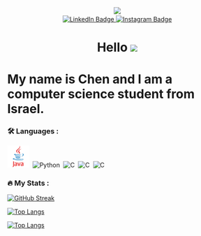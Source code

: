 <div id="header" align="center">
  <img src="https://media.giphy.com/media/M9gbBd9nbDrOTu1Mqx/giphy.gif" width="100"/>
</div>
<div id="badges" align="center">
  <a href="https://www.linkedin.com/in/chen-dahan-033179241/">
    <img src="https://img.shields.io/badge/LinkedIn-blue?style=for-the-badge&logo=linkedin&logoColor=white" alt="LinkedIn Badge"/>
  </a> 
  <a href="https://instagram.com/chen_dahan17">
    <img src="https://img.shields.io/badge/Instagram-pink?style=for-the-badge&logo=instagram&logoColor=white" alt="Instagram Badge"/>
  </a> 
  <h1>
   Hello
  <img src="https://media.giphy.com/media/hvRJCLFzcasrR4ia7z/giphy.gif" width="30px"/>
</h1>
</div>

# My name is Chen and I am a computer science student from Israel. 

### :hammer_and_wrench: Languages :

<div>
  <img src="https://github.com/devicons/devicon/blob/master/icons/java/java-original-wordmark.svg" title="Java" alt="Java" width="50" height="50"/>&nbsp;
  <img src="https://icongr.am/devicon/python-original.svg?size=128&color=currentColor" title="Python" alt="Python" width="50" height="50"/>&nbsp;
  <img src="https://icongr.am/devicon/c-original.svg?size=128&color=currentColor" title="C" alt="C" width="50" height="50"/>&nbsp;
  <img src="https://icongr.am/devicon/cplusplus-original.svg?size=128&color=currentColor" title="C" alt="C" width="50" height="50"/>&nbsp;
  <img src="https://icongr.am/devicon/csharp-original.svg?size=128&color=currentColor" title="C" alt="C" width="50" height="50"/>&nbsp;
</div>

### :fire: My Stats :

[![GitHub Streak](http://github-readme-streak-stats.herokuapp.com?user=ChenDahan13&theme=radical)](https://git.io/streak-stats)

[![Top Langs](https://github-readme-stats.vercel.app/api/top-langs/?username=ChenDahan13&layout=compact&theme=vision-friendly-dark)](https://github.com/anuraghazra/github-readme-stats)

[![Top Langs](https://github-readme-stats.vercel.app/api/top-langs/?username=ChenDahan13&langs_count=8)](https://github.com/anuraghazra/github-readme-stats)


